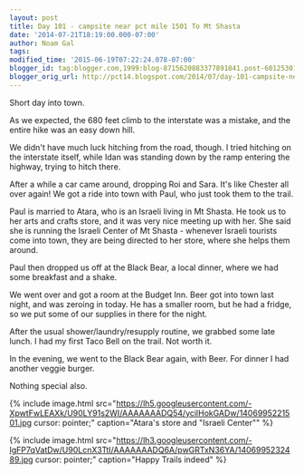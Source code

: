 ```yaml
---
layout: post
title: Day 101 - campsite near pct mile 1501 To Mt Shasta
date: '2014-07-21T18:19:00.000-07:00'
author: Noam Gal
tags:
modified_time: '2015-06-19T07:22:24.078-07:00'
blogger_id: tag:blogger.com,1999:blog-8715620883377891841.post-6012530197058689190
blogger_orig_url: http://pct14.blogspot.com/2014/07/day-101-campsite-near-pct-mile-1501-to.html
---
```


Short day into town.

As we expected, the 680 feet climb to the interstate was a mistake, and the entire hike was an easy down hill.

We didn't have much luck hitching from the road, though. I tried hitching on the interstate itself, while Idan was standing down by the ramp entering the highway, trying to hitch there.

After a while a car came around, dropping Roi and Sara. It's like Chester all over again! We got a ride into town with Paul, who just took them to the trail.

Paul is married to Atara, who is an Israeli living in Mt Shasta. He took us to her arts and crafts store, and it was very nice meeting up with her. She said she is running the Israeli Center of Mt Shasta - whenever Israeli tourists come into town, they are being directed to her store, where she helps them around.

Paul then dropped us off at the Black Bear, a local dinner, where we had some breakfast and a shake.

We went over and got a room at the Budget Inn. Beer got into town last night, and was zeroing in today. He has a smaller room, but he had a fridge, so we put some of our supplies in there for the night.

After the usual shower/laundry/resupply routine, we grabbed some late lunch. I had my first Taco Bell on the trail. Not worth it.

In the evening, we went to the Black Bear again, with Beer. For dinner I had another veggie burger.

Nothing special also.

{% include image.html src="https://lh5.googleusercontent.com/-XpwtFwLEAXk/U90LY91s2WI/AAAAAAADQ54/ycilHokGADw/1406995221501.jpg cursor: pointer;" caption="Atara's store and &quot;Israeli Center&quot;" %}

{% include image.html src="https://lh3.googleusercontent.com/-IgFP7qVatDw/U90LcnX3TtI/AAAAAAADQ6A/pwGRTxN36YA/1406995232489.jpg cursor: pointer;" caption="Happy Trails indeed" %}
